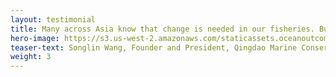 ```yaml
---
layout: testimonial
title: Many across Asia know that change is needed in our fisheries. But not as many know how to affect that change. And even fewer are willing to roll up their sleeves and get their hands fishy diving into the root causes of issues. Ocean Outcomes fills a niche by working across stakeholders groups and at the nexus of industry, marine environments and fishing and aquaculture communities. This unique position combined with a collaborative approach to their work has made them increasingly influential in Northeast Asia’s fisheries and across their supply chains.
hero-image: https://s3.us-west-2.amazonaws.com/staticassets.oceanoutcomes.org/embedded+photos/QMCS+logo+Blue+Transparent.png
teaser-text: Songlin Wang, Founder and President, Qingdao Marine Conservation Society
weight: 3
---
```

